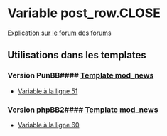 # Variable post_row.CLOSE
[Explication sur le forum des forums](http://forum.forumactif.com/t294113-listing-des-variables#post_row.CLOSE)
## Utilisations dans les templates
### Version PunBB#### [Template mod_news](punbb/mod_news.md)
* [Variable à la ligne 51](../punbb/mod_news.tpl#L51)
### Version phpBB2#### [Template mod_news](subsilver/mod_news.md)
* [Variable à la ligne 60](../subsilver/mod_news.tpl#L60)